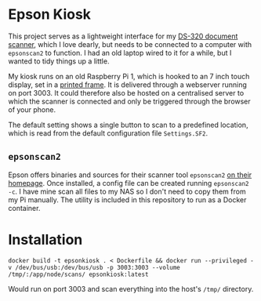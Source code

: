 # Epson Kiosk
This project serves as a lightweight interface for my [DS-320 document scanner](https://epson.com/Support/Scanners/DS-Series/Epson-DS-320/s/SPT_B11B243201), which I love dearly, but needs to be connected to a computer with `epsonscan2` to function. I had an old laptop wired to it for a while, but I wanted to tidy things up a little. 

My kiosk runs on an old Raspberry Pi 1, which is hooked to an 7 inch touch display, set in a [printed frame](https://www.thingiverse.com/thing:3444545). It is delivered through a webserver running on port 3003. It could therefore also be hosted on a centralised server to which the scanner is connected and only be triggered through the browser of your phone.

The default setting shows a single button to scan to a predefined location, which is read from the default configuration file `Settings.SF2`.

## `epsonscan2`
Epson offers binaries and sources for their scanner tool `epsonscan2` [on their homepage](http://support.epson.net/linux/en/epsonscan2.php). Once installed, a config file can be created running `epsonscan2 -c`. I have mine scan all files to my NAS so I don't need to copy them from my Pi manually. The utility is included in this repository to run as a Docker container.

# Installation

```
docker build -t epsonkiosk . < Dockerfile && docker run --privileged -v /dev/bus/usb:/dev/bus/usb -p 3003:3003 --volume /tmp/:/app/node/scans/ epsonkiosk:latest

```

Would run on port 3003 and scan everything into the host's `/tmp/` directory.
